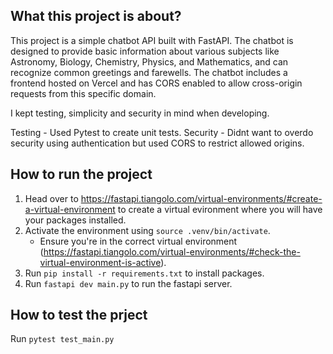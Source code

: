 ## What this project is about?
This project is a simple chatbot API built with FastAPI. The chatbot is designed to provide basic information about various subjects like Astronomy, Biology, Chemistry, Physics, and Mathematics, and can recognize common greetings and farewells. The chatbot includes a frontend hosted on Vercel and has CORS enabled to allow cross-origin requests from this specific domain.

I kept testing, simplicity and security in mind when developing.

Testing - Used Pytest to create unit tests.
Security - Didnt want to overdo security using authentication but used CORS to restrict allowed origins.

## How to run the project

1. Head over to https://fastapi.tiangolo.com/virtual-environments/#create-a-virtual-environment to create a virtual evironment where you will have your packages installed.
2. Activate the environment using `source .venv/bin/activate`.
    - Ensure you're in the correct virtual environment (https://fastapi.tiangolo.com/virtual-environments/#check-the-virtual-environment-is-active).
3. Run `pip install -r requirements.txt` to install packages.
4. Run `fastapi dev main.py` to run the fastapi server.

## How to test the prject

Run `pytest test_main.py`
